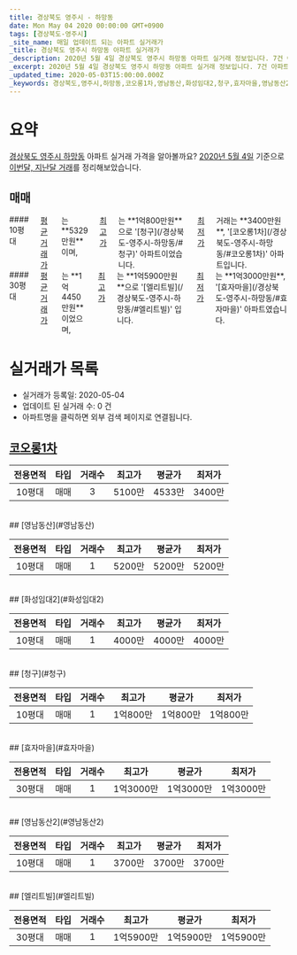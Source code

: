 ```yaml
---
title: 경상북도 영주시 - 하망동
date: Mon May 04 2020 00:00:00 GMT+0900
tags: [경상북도-영주시]
_site_name: 매일 업데이트 되는 아파트 실거래가
_title: 경상북도 영주시 하망동 아파트 실거래가
_description: 2020년 5월 4일 경상북도 영주시 하망동 아파트 실거래 정보입니다. 7건 아파트 정보가 있습니다.
_excerpt: 2020년 5월 4일 경상북도 영주시 하망동 아파트 실거래 정보입니다. 7건 아파트 정보가 있습니다.
_updated_time: 2020-05-03T15:00:00.000Z
_keywords: 경상북도,영주시,하망동,코오롱1차,영남동산,화성임대2,청구,효자마을,영남동산2,엘리트빌
---
```





# 요약
<ins>경상북도 영주시 하망동</ins> 아파트 실거래 가격을 알아볼까요? <ins>2020년 5월 4일</ins> 기준으로 <ins>이번달, 지난달 거래</ins>를 정리해보았습니다.

## 매매
<div class="container">
<div class="six columns" markdown="1">
#### 10평대
<ins>평균 거래가</ins>는 **5329만원**이며, <ins>최고가</ins>는 **1억800만원**으로 '[청구](/경상북도-영주시-하망동/#청구)' 아파트이었습니다. <ins>최저가</ins> 거래는 **3400만원**, '[코오롱1차](/경상북도-영주시-하망동/#코오롱1차)' 아파트입니다.
</div>
<div class="six columns" markdown="1">
#### 30평대
<ins>평균 거래가</ins>는 **1억4450만원**이었으며, <ins>최고가</ins>는 **1억5900만원**으로 '[엘리트빌](/경상북도-영주시-하망동/#엘리트빌)' 입니다. <ins>최저가</ins>는 **1억3000만원**, '[효자마을](/경상북도-영주시-하망동/#효자마을)' 아파트였습니다.
</div>
</div>



# 실거래가 목록
- 실거래가 등록일: 2020-05-04
- 업데이트 된 실거래 수: 0 건
- 아파트명을 클릭하면 외부 검색 페이지로 연결됩니다.

## [코오롱1차](#코오롱1차)

|전용면적|타입|거래수|최고가|평균가|최저가|
|:---:|:---:|:---:|:---:|:---:|:---:|
|10평대|<span class="deal-type-1">매매</span>|3|5100만|4533만|3400만|

<br/>
## [영남동산](#영남동산)

|전용면적|타입|거래수|최고가|평균가|최저가|
|:---:|:---:|:---:|:---:|:---:|:---:|
|10평대|<span class="deal-type-1">매매</span>|1|5200만|5200만|5200만|

<br/>
## [화성임대2](#화성임대2)

|전용면적|타입|거래수|최고가|평균가|최저가|
|:---:|:---:|:---:|:---:|:---:|:---:|
|10평대|<span class="deal-type-1">매매</span>|1|4000만|4000만|4000만|

<br/>
## [청구](#청구)

|전용면적|타입|거래수|최고가|평균가|최저가|
|:---:|:---:|:---:|:---:|:---:|:---:|
|10평대|<span class="deal-type-1">매매</span>|1|1억800만|1억800만|1억800만|

<br/>
## [효자마을](#효자마을)

|전용면적|타입|거래수|최고가|평균가|최저가|
|:---:|:---:|:---:|:---:|:---:|:---:|
|30평대|<span class="deal-type-1">매매</span>|1|1억3000만|1억3000만|1억3000만|

<br/>
## [영남동산2](#영남동산2)

|전용면적|타입|거래수|최고가|평균가|최저가|
|:---:|:---:|:---:|:---:|:---:|:---:|
|10평대|<span class="deal-type-1">매매</span>|1|3700만|3700만|3700만|

<br/>
## [엘리트빌](#엘리트빌)

|전용면적|타입|거래수|최고가|평균가|최저가|
|:---:|:---:|:---:|:---:|:---:|:---:|
|30평대|<span class="deal-type-1">매매</span>|1|1억5900만|1억5900만|1억5900만|

<br/>



